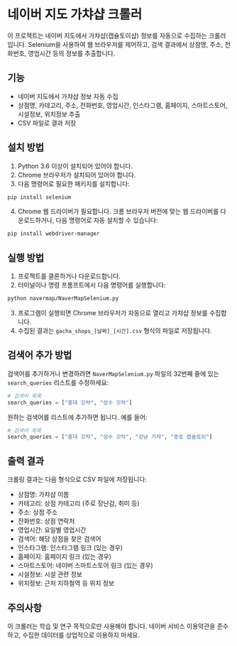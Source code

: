 # 네이버 지도 가챠샵 크롤러

이 프로젝트는 네이버 지도에서 가챠샵(캡슐토이샵) 정보를 자동으로 수집하는 크롤러입니다. Selenium을 사용하여 웹 브라우저를 제어하고, 검색 결과에서 상점명, 주소, 전화번호, 영업시간 등의 정보를 추출합니다.

## 기능

- 네이버 지도에서 가챠샵 정보 자동 수집
- 상점명, 카테고리, 주소, 전화번호, 영업시간, 인스타그램, 홈페이지, 스마트스토어, 시설정보, 위치정보 추출
- CSV 파일로 결과 저장

## 설치 방법

1. Python 3.6 이상이 설치되어 있어야 합니다.
2. Chrome 브라우저가 설치되어 있어야 합니다.
3. 다음 명령어로 필요한 패키지를 설치합니다:

```bash
pip install selenium
```

4. Chrome 웹 드라이버가 필요합니다. 크롬 브라우저 버전에 맞는 웹 드라이버를 다운로드하거나, 다음 명령어로 자동 설치할 수 있습니다:

```bash
pip install webdriver-manager
```

## 실행 방법

1. 프로젝트를 클론하거나 다운로드합니다.
2. 터미널이나 명령 프롬프트에서 다음 명령어를 실행합니다:

```bash
python navermap/NaverMapSelenium.py
```

3. 프로그램이 실행되면 Chrome 브라우저가 자동으로 열리고 가챠샵 정보를 수집합니다.
4. 수집된 결과는 `gacha_shops_[날짜]_[시간].csv` 형식의 파일로 저장됩니다.

## 검색어 추가 방법

검색어를 추가하거나 변경하려면 `NaverMapSelenium.py` 파일의 32번째 줄에 있는 `search_queries` 리스트를 수정하세요:

```python
# 검색어 목록
search_queries = ["홍대 갓챠", "성수 갓챠"]
```

원하는 검색어를 리스트에 추가하면 됩니다. 예를 들어:

```python
# 검색어 목록
search_queries = ["홍대 갓챠", "성수 갓챠", "강남 가챠", "종로 캡슐토이"]
```

## 출력 결과

크롤링 결과는 다음 형식으로 CSV 파일에 저장됩니다:

- 상점명: 가챠샵 이름
- 카테고리: 상점 카테고리 (주로 장난감, 취미 등)
- 주소: 상점 주소
- 전화번호: 상점 연락처
- 영업시간: 요일별 영업시간
- 검색어: 해당 상점을 찾은 검색어
- 인스타그램: 인스타그램 링크 (있는 경우)
- 홈페이지: 홈페이지 링크 (있는 경우)
- 스마트스토어: 네이버 스마트스토어 링크 (있는 경우)
- 시설정보: 시설 관련 정보
- 위치정보: 근처 지하철역 등 위치 정보

## 주의사항

이 크롤러는 학습 및 연구 목적으로만 사용해야 합니다. 네이버 서비스 이용약관을 준수하고, 수집한 데이터를 상업적으로 이용하지 마세요. 